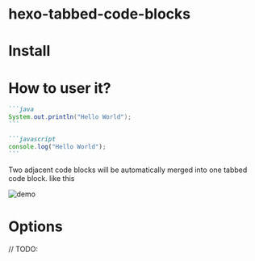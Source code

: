 # hexo-tabbed-code-blocks


# Install

# How to user it?

````markdown
```java
System.out.println("Hello World");
```

```javascript
console.log("Hello World");
```
````

Two adjacent code blocks will be automatically merged into one tabbed code block. like this

![demo](https://user-images.githubusercontent.com/19494806/121777704-0737e980-cbc6-11eb-9ff7-bc13c861180c.gif)

# Options

// TODO:
